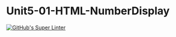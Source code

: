 # Unit5-01-HTML-NumberDisplay
[![GitHub's Super Linter](https://github.com/ICS20-Programming-BenT/Unit5-01-HTML-NumberDisplay/workflows/GitHub's%20Super%20Linter/badge.svg)](https://github.com/ICS20-Programming-BenT/Unit5-01-HTML-NumberDisplay/actions)